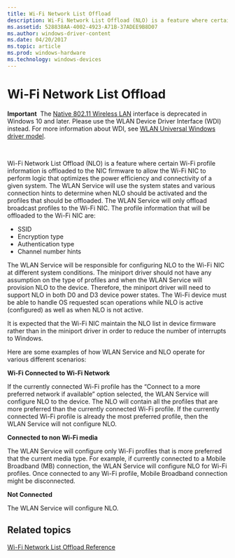 ```yaml
---
title: Wi-Fi Network List Offload
description: Wi-Fi Network List Offload (NLO) is a feature where certain Wi-Fi profile information is offloaded to the NIC firmware to allow the Wi-Fi NIC to perform logic that optimizes the power efficiency and connectivity of a given system.
ms.assetid: 528838AA-4002-4923-A71B-37ADEE9B8D07
ms.author: windows-driver-content
ms.date: 04/20/2017
ms.topic: article
ms.prod: windows-hardware
ms.technology: windows-devices
---
```


# Wi-Fi Network List Offload


**Important**  The [Native 802.11 Wireless LAN](native-802-11-wireless-lan4.md) interface is deprecated in Windows 10 and later. Please use the WLAN Device Driver Interface (WDI) instead. For more information about WDI, see [WLAN Universal Windows driver model](wifi-universal-driver-model.md).

 

Wi-Fi Network List Offload (NLO) is a feature where certain Wi-Fi profile information is offloaded to the NIC firmware to allow the Wi-Fi NIC to perform logic that optimizes the power efficiency and connectivity of a given system. The WLAN Service will use the system states and various connection hints to determine when NLO should be activated and the profiles that should be offloaded. The WLAN Service will only offload broadcast profiles to the Wi-Fi NIC. The profile information that will be offloaded to the Wi-Fi NIC are:

-   SSID
-   Encryption type
-   Authentication type
-   Channel number hints

The WLAN Service will be responsible for configuring NLO to the Wi-Fi NIC at different system conditions. The miniport driver should not have any assumption on the type of profiles and when the WLAN Service will provision NLO to the device. Therefore, the miniport driver will need to support NLO in both D0 and D3 device power states. The Wi-Fi device must be able to handle OS requested scan operations while NLO is active (configured) as well as when NLO is not active.

It is expected that the Wi-Fi NIC maintain the NLO list in device firmware rather than in the miniport driver in order to reduce the number of interrupts to Windows.

Here are some examples of how WLAN Service and NLO operate for various different scenarios:

**Wi-Fi Connected to Wi-Fi Network**

If the currently connected Wi-Fi profile has the “Connect to a more preferred network if available” option selected, the WLAN Service will configure NLO to the device. The NLO will contain all the profiles that are more preferred than the currently connected Wi-Fi profile. If the currently connected Wi-Fi profile is already the most preferred profile, then the WLAN Service will not configure NLO.

**Connected to non Wi-Fi media**

The WLAN Service will configure only Wi-Fi profiles that is more preferred that the current media type. For example, if currently connected to a Mobile Broadband (MB) connection, the WLAN Service will configure NLO for Wi-Fi profiles. Once connected to any Wi-Fi profile, Mobile Broadband connection might be disconnected.

**Not Connected**

The WLAN Service will configure NLO.

## Related topics


[Wi-Fi Network List Offload Reference](https://msdn.microsoft.com/library/windows/hardware/hh440296)

 

 






